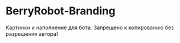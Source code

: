 # BerryRobot-Branding
Картинки и наполнение для бота. Запрещено к копированию без разрешения автора!
